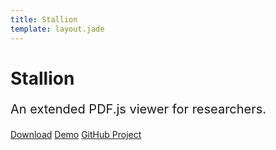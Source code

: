 ```yaml
---
title: Stallion
template: layout.jade
---
```



<h1 class="text-center">Stallion</h1>
<p class="text-center" style="font-size: 20px">An extended PDF.js viewer for researchers.
</p>
<p class="text-center">
  <a type="button" class="btn btn-lg btn-default" href="getting_started/#download">Download</a>
  <a type="button" class="btn btn-lg btn-default" href="web/viewer.html">Demo</a>
  <a type="button" class="btn btn-lg btn-default" href="https://github.com/guyd1995/Stallion/">GitHub Project</a>
</p>
